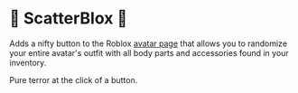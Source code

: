# 🎲 ScatterBlox 🎲

Adds a nifty button to the Roblox [avatar page](https://www.roblox.com/my/avatar)
that allows you to randomize your entire avatar's outfit with all body parts and
accessories found in your inventory.  

Pure terror at the click of a button.
